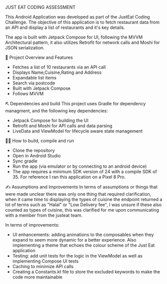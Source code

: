 JUST EAT CODING ASSESSMENT

This Android Application was developed as part of the JustEat Coding Challenge. The objective of this application
is to fetch restaurant data from an API and display a list of restaurants and it's key details.

The app is built with Jetpack Compose for UI, following the MVVM Architectural pattern,
it also utilizes Retrofit for network calls and Moshi for JSON serialization.

📝 Project Overview and Features
- Fetches a list of 10 restaurants via an API call
- Displays Name,Cuisine,Rating and Address
- Expandable list items
- Search via postcode
- Built with Jetpack Compose
- Follows MVVM

⛏️ Dependencies and build
This project uses Gradle for dependency managment, and the following key dependencies:
- Jetpack Compose for building the UI
- Retrofit and Moshi for API calls and data parsing
- LiveData and ViewModel for lifecycle aware state management

🧑‍💻  How to build, compile and run
- Clone the repository
- Open in Android Studio
- Sync gradle
- Run the app (via emulator or by connecting to an android device)
- The app requires a minimum SDK version of 24 with a compile SDK of 35. For reference I ran this application on a Pixel 8 Pro.

✍️ Assumptions and Improvements
In terms of assumptions or things that were made unclear there was only one thing that required clarification,
when it came time to displaying the types of cuisine the endpoint returned a lot of terms such as "Halal" or "Low Delivery fee",
I was unsure if these also counted as types of cuisine, this was clarified for me upon communicating with a member from the justeat team.

In terms of improvements:
- UI enhancements: adding animations to the composables when they expand to seem more dynamic for a better experience. Also implementing a theme that echoes the colour scheme of the Just Eat application
- Testing: add unit tests for the logic in the ViewModel as well as implementing Compose UI tests
- Caching to minimize API calls
- Creating a Constants.kt file to store the excluded keywords to make the code more maintainable
